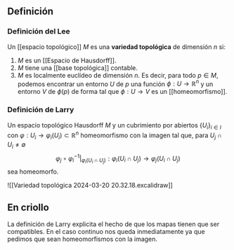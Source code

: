 
## Definición

### Definición del Lee
Un [[espacio topológico]] $M$ es una **variedad topológica** de dimensión $n$ si:

1. $M$ es un [[Espacio de Hausdorff]].
2. $M$ tiene una [[base topológica]] contable.
3. $M$ es localmente euclídeo de dimensión $n$. Es decir, para todo $p \in M$, podemos encontrar un entorno $U$ de $p$ una función $\phi :U\to \mathbb{R}^{n}$ y un entorno $V$ de $\phi(p)$ de forma tal que $\phi :U\to V$ es un [[homeomorfismo]].

### Definición de Larry
Un espacio topológico Hausdorff $M$ y un cubrimiento por abiertos $\{ U_{i} \}_{i \in I}$ con $\varphi :U_{i}\to \varphi_{i}(U_{i})\subset \mathbb{R}^{n}$ homeomorfismo con la imagen tal que, para $U_{j}\cap U_{i}\neq \emptyset$
$$
\varphi _{j} \circ \varphi _{i} ^{-1}|_{\varphi _{i} (U_{i} \cap U_{j} )}:\varphi_{i}(U_{i} \cap U_{j} )\to \varphi_{j}(U_{i} \cap U_{j} )
$$
sea homeomorfo.

![[Variedad topológica 2024-03-20 20.32.18.excalidraw]]

## En criollo

La definición de Larry explicita el hecho de que los mapas tienen que ser compatibles. En el caso continuo nos queda inmediatamente ya que pedimos que sean homeomorfismos con la imagen.